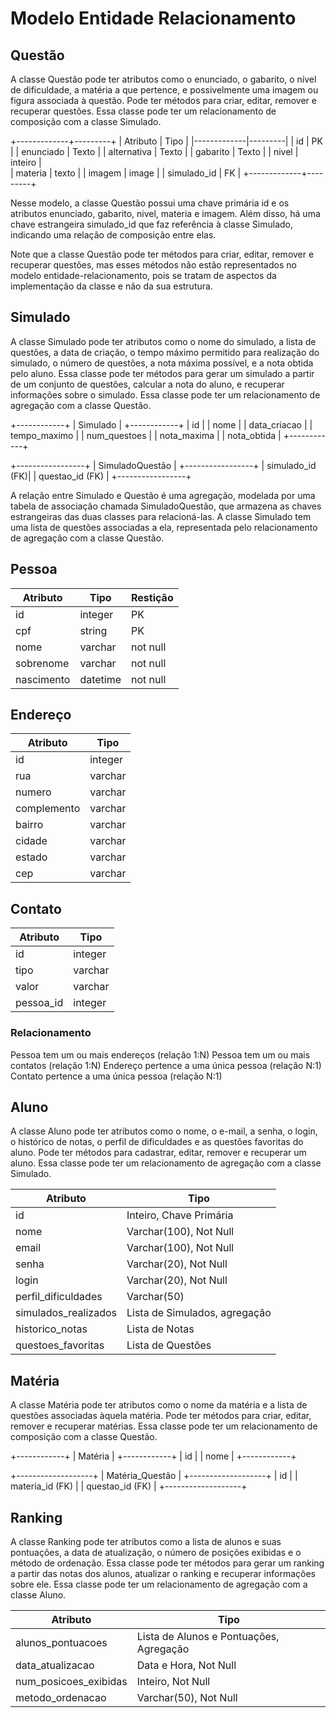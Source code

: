 # Modelo Entidade Relacionamento

## Questão

A classe Questão pode ter atributos como o enunciado, o gabarito, o nível de dificuldade, a matéria a que pertence, e possivelmente uma imagem ou figura associada à questão. Pode ter métodos para criar, editar, remover e recuperar questões. Essa classe pode ter um relacionamento de composição com a classe Simulado.

+-------------+---------+
| Atributo    | Tipo    |
|-------------|---------|
| id          | PK      |
| enunciado   | Texto   |
| alternativa | Texto   |
| gabarito    | Texto   |
| nivel       | inteiro |   
| materia     | texto   |
| imagem      | image   |
| simulado_id | FK      |
+-------------+---------+


Nesse modelo, a classe Questão possui uma chave primária id e os atributos enunciado, gabarito, nivel, materia e imagem. Além disso, há uma chave estrangeira simulado_id que faz referência à classe Simulado, indicando uma relação de composição entre elas.

Note que a classe Questão pode ter métodos para criar, editar, remover e recuperar questões, mas esses métodos não estão representados no modelo entidade-relacionamento, pois se tratam de aspectos da implementação da classe e não da sua estrutura.

## Simulado

A classe Simulado pode ter atributos como o nome do simulado, a lista de questões, a data de criação, o tempo máximo permitido para realização do simulado, o número de questões, a nota máxima possível, e a nota obtida pelo aluno. Essa classe pode ter métodos para gerar um simulado a partir de um conjunto de questões, calcular a nota do aluno, e recuperar informações sobre o simulado. Essa classe pode ter um relacionamento de agregação com a classe Questão.

+------------+
|  Simulado  |
+------------+
| id         |
| nome       |
| data_criacao |
| tempo_maximo |
| num_questoes |
| nota_maxima |
| nota_obtida |
+------------+

+-----------------+
| SimuladoQuestão |
+-----------------+
| simulado_id (FK)|
| questao_id (FK) |
+-----------------+

A relação entre Simulado e Questão é uma agregação, modelada por uma tabela de associação chamada SimuladoQuestão, que armazena as chaves estrangeiras das duas classes para relacioná-las. A classe Simulado tem uma lista de questões associadas a ela, representada pelo relacionamento de agregação com a classe Questão.


## Pessoa

| Atributo   | Tipo     | Restição |
|------------|----------|----------|
| id         | integer  | PK       |
| cpf        | string   | PK       |
| nome       | varchar  | not null |
| sobrenome  | varchar  | not null |
| nascimento | datetime | not null |

## Endereço

| Atributo     | Tipo    |
|--------------|---------|
| id           | integer |
| rua          | varchar |
| numero       | varchar |
| complemento  | varchar |
| bairro       | varchar |
| cidade       | varchar |
| estado       | varchar |
| cep          | varchar |

## Contato

| Atributo   | Tipo    |
|------------|---------|
| id         | integer |
| tipo       | varchar |
| valor      | varchar |
| pessoa_id  | integer |

### Relacionamento
Pessoa tem um ou mais endereços (relação 1:N)
Pessoa tem um ou mais contatos (relação 1:N)
Endereço pertence a uma única pessoa (relação N:1)
Contato pertence a uma única pessoa (relação N:1)

## Aluno

A classe Aluno pode ter atributos como o nome, o e-mail, a senha, o login, o histórico de notas, o perfil de dificuldades e as questões favoritas do aluno. Pode ter métodos para cadastrar, editar, remover e recuperar um aluno. Essa classe pode ter um relacionamento de agregação com a classe Simulado.

| Atributo              | Tipo    						|
|-----------------------|-------------------------------|
| id		 			| Inteiro, Chave Primária		|
| nome		 			| Varchar(100), Not Null		|
| email		 			| Varchar(100), Not Null		|
| senha		 			| Varchar(20), Not Null			|
| login		 			| Varchar(20), Not Null			|
| perfil_dificuldades	| Varchar(50)					|
| simulados_realizados	| Lista de Simulados, agregação	|
| historico_notas		| Lista de Notas				|
| questoes_favoritas	| Lista de Questões				|

## Matéria

A classe Matéria pode ter atributos como o nome da matéria e a lista de questões associadas àquela matéria. Pode ter métodos para criar, editar, remover e recuperar matérias. Essa classe pode ter um relacionamento de composição com a classe Questão.

+------------+
|   Matéria  |
+------------+
| id         |
| nome       |
+------------+

+-------------------+
|  Matéria_Questão  |
+-------------------+
| id                |
| materia_id (FK)   |
| questao_id (FK)   |
+-------------------+


## Ranking

A classe Ranking pode ter atributos como a lista de alunos e suas pontuações, a data de atualização, o número de posições exibidas e o método de ordenação. Essa classe pode ter métodos para gerar um ranking a partir das notas dos alunos, atualizar o ranking e recuperar informações sobre ele. Essa classe pode ter um relacionamento de agregação com a classe Aluno.

| Atributo              | Tipo    						|
|-----------------------|-------------------------------|
| alunos_pontuacoes		| Lista de Alunos e Pontuações, Agregação
| data_atualizacao		| Data e Hora, Not Null
| num_posicoes_exibidas	| Inteiro, Not Null
| metodo_ordenacao		| Varchar(50), Not Null